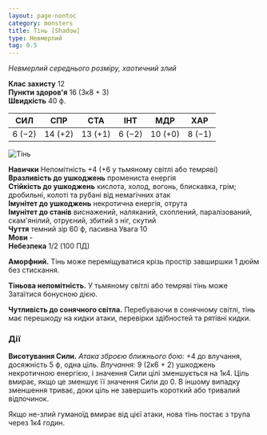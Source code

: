 ```yaml
---
layout: page-nontoc
category: monsters
title: Тінь [Shadow]
type: Невмерлий
tag: 0.5
---
```


_Невмерлий середнього розміру, хаотичний злий_

**Клас захисту** 12     
**Пункти здоров'я** 16 (3к8 + 3)    
**Швидкість** 40 ф.

| СИЛ    | СПР     | СТА     | ІНТ    | МДР     | ХАР    |
| ------ | ------- | ------- | ------ | ------- | ------ |
| 6 (−2) | 14 (+2) | 13 (+1) | 6 (−2) | 10 (+0) | 8 (−1) |

![Тінь](https://www.dndbeyond.com/avatars/thumbnails/30835/825/1000/1000/638063922274815873.png)

**Навички** Непомітність +4 (+6 у тьмяному світлі або темряві)    
**Вразливість до ушкоджень** промениста енергія    
**Стійкість до ушкоджень** кислота, холод, вогонь, блискавка, грім; дробильні, колоті та рубані від немагічних атак    
**Імунітет до ушкоджень** некротична енергія, отрута    
**Імунітет до станів** виснажений, наляканий, схоплений, паралізований, скам'янілий, отруєний, збитий з ніг, скутий    
**Чуття** темний зір 60 ф, пасивна Увага 10    
**Мови** -    
**Небезпека** 1/2 (100 ПД)

**Аморфний.** Тінь може переміщуватися крізь простір завширшки 1 дюйм без стискання.    

**Тіньова непомітність.** У тьмяному світлі або темряві тінь може Затаїтися бонусною дією.    

**Чутливість до сонячного світла.** Перебуваючи в сонячному світлі, тінь має перешкоду на кидки атаки, перевірки здібностей та рятівні кидки.

### Дії
**Висотування Сили.** _Атака зброєю ближнього бою:_ +4 до влучання, досяжність 5 ф, одна ціль. _Влучання:_ 9 (2к6 + 2) ушкоджень некротичною енергією, і значення Сили цілі зменшується на 1к4. Ціль вмирає, якщо це зменшує її значення Сили до 0. В іншому випадку зменшення триває, доки ціль не завершить короткий або тривалий відпочинок.    

Якщо не-злий гуманоїд вмирає від цієї атаки, нова тінь постає з трупа через 1к4 годин.
